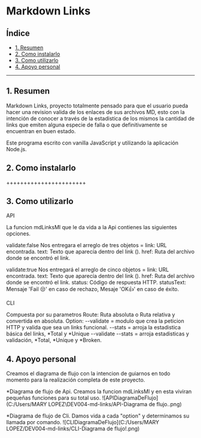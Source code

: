 # Markdown Links

## Índice

* [1. Resumen](#1-Resumen)
* [2. Como instalarlo](#2-Como-instalarlo)
* [3. Como utilizarlo](#3-Como-utilizarlo)
* [4. Apoyo personal](#4-Apoyo-personal)

***

## 1. Resumen

Markdown Links, proyecto totalmente pensado para que el usuario pueda hacer una revision valida de los enlaces de sus archivos MD, esto con la intención de conocer a través de la estadistica de los mismos la cantidad de links que emiten alguna especie de falla o que definitivamente se encuentran en buen estado. 

Este programa escrito con vanilla JavaScript y utilizando la aplicación Node.js. 

## 2. Como instalarlo

+++++++++++++++++++++++

## 3. Como utilizarlo 

API

La funcion mdLinksMl que le da vida a la Api contienes las siguientes opciones. 

validate:false
Nos entregara el arreglo de tres objetos = link: URL encontrada.
                                           text: Texto que aparecía dentro del link ().
                                           href: Ruta del archivo donde se encontró el link.

validate:true
Nos entregará el arreglo de cinco objetos = link: URL encontrada.
                                            text: Texto que aparecía dentro del link ().
                                            href: Ruta del archivo donde se encontró el link.
                                            status: Código de respuesta HTTP.
                                            statusText: Mensaje 'Fail 😒' en caso de rechazo, Mesaje 'OK👍' en caso de éxito.

CLI

Compuesta por su parametros 
Route: Ruta absoluta o Ruta relativa y convertida en absoluta. 
Option: --validate = modulo que crea la peticion HTTP y valida que sea un links funcional. 
        --stats = arroja la estadistica básica del links, *Total y *Unique
        --validate --stats = arroja estadisticas y validación, *Total, *Unique y *Broken.

## 4. Apoyo personal

Creamos el diagrama de flujo con la intencion de guiarnos en todo momento para la realización completa de este proyecto. 

*Diagrama de flujo de Api. Creamos la funcion mdLinksMl y en esta viviran pequeñas funciones para su total uso. 
![APIDiagramaDeFlujo](C:/Users/MARY LOPEZ\DEV004-md-links/API-Diagrama de flujo..png)

*Diagrama de flujo de Cli. Damos vida a cada "option" y determinamos su llamada por comando.
![CLIDiagramaDeFlujo](C:/Users/MARY LOPEZ/DEV004-md-links/CLI-Diagrama de flujo!.png)